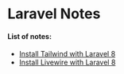# Laravel Notes

#### List of notes:
* [Install Tailwind with Laravel 8](https://github.com/aethletic/laravel-notes/tree/main/tailwind)
* [Install Livewire with Laravel 8](https://github.com/aethletic/laravel-notes/blob/main/livewire/readme.md)

